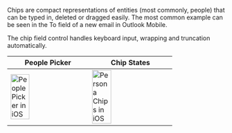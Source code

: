 Chips are compact representations of entities (most commonly, people) that can be typed in, deleted or dragged easily. The most common example can be seen in the To field of a new email in Outlook Mobile.

The chip field control handles keyboard input, wrapping and truncation automatically.

|People Picker |Chip States |
|---|---|
|<img src="https://static2.sharepointonline.com/fabric-website/images/controls/ios/Persona/BadgeExamples.png" alt="People Picker in iOS" style="width: 50%;" /> |<img src="https://static2.sharepointonline.com/fabric-website/images/controls/ios/Persona/BadgeVariants.png" alt="Persona Chips in iOS" style="width: 50%;" /> |
